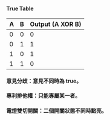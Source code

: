 #### True Table

| A | B | Output (A XOR B) |
|---|---|------------------|
| 0 | 0 | 0                |
| 0 | 1 | 1                |
| 1 | 0 | 1                |
| 1 | 1 | 0                |

#### 意見分歧：意見不同時為 true。

#### 專利排他權：只能專屬某一者。

#### 電燈雙切開關：二個開關狀態不同時點亮。
